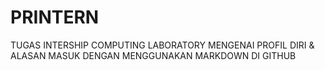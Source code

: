 # PRINTERN
TUGAS INTERSHIP COMPUTING LABORATORY MENGENAI PROFIL DIRI & ALASAN MASUK DENGAN MENGGUNAKAN MARKDOWN DI GITHUB
